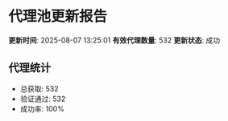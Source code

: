 # 代理池更新报告

**更新时间**: 2025-08-07 13:25:01
**有效代理数量**: 532
**更新状态**:  成功

## 代理统计
- 总获取: 532
- 验证通过: 532
- 成功率: 100%
